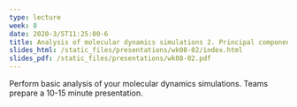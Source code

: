 ```yaml
---
type: lecture
week: 8
date: 2020-3/5T11:25:00-6
title: Analysis of molecular dynamics simulations 2. Principal components analysis. Clustering.
slides_html: /static_files/presentations/wk08-02/index.html
slides_pdf: /static_files/presentations/wk08-02.pdf
---
```

Perform basic analysis of your molecular dynamics simulations. Teams prepare a 10-15 minute presentation.
